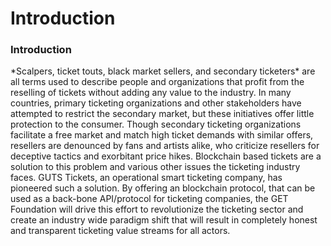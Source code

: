 # Introduction

### Introduction

\*Scalpers, ticket touts, black market sellers, and secondary ticketers\* are all terms used to describe people and organizations that profit from the reselling of tickets without adding any value to the industry. In many countries, primary ticketing organizations and other stakeholders have attempted to restrict the secondary market, but these initiatives offer little protection to the consumer. Though secondary ticketing organizations facilitate a free market and match high ticket demands with similar offers, resellers are denounced by fans and artists alike, who criticize resellers for deceptive tactics and exorbitant price hikes. Blockchain based tickets are a solution to this problem and various other issues the ticketing industry faces. GUTS Tickets, an operational smart ticketing company, has pioneered such a solution. By offering an blockchain protocol, that can be used as a back-bone API/protocol for ticketing companies, the GET Foundation will drive this effort to revolutionize the ticketing sector and create an industry wide paradigm shift that will result in completely honest and transparent ticketing value streams for all actors.

